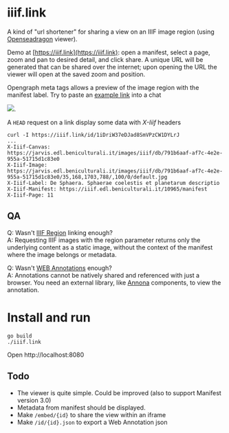 # iiif.link

A kind of "url shortener" for sharing a view on an IIIF image region (using [Openseadragon](https://openseadragon.github.io/) viewer).

Demo at [https://iiif.link](https://iiif.link): open a manifest, select a page, zoom and pan to desired detail, and click share. A unique URL will be generated that can be shared over the internet; upon opening the URL the viewer will open at the saved zoom and position.

Opengraph meta tags allows a preview of the image region with the manifest label. Try to paste an [example link](https://iiif.link/id/1iDriW37eDJad8SmVPzCW1DYLrJ) into a chat

![](https://docuver.se/tmp/iiif.link-preview.png).

A `HEAD` request on a link display some data with _X-Iiif_ headers

    curl -I https://iiif.link/id/1iDriW37eDJad8SmVPzCW1DYLrJ
    ...
    X-Iiif-Canvas: https://jarvis.edl.beniculturali.it/images/iiif/db/791b6aaf-af7c-4e2e-955a-51715d1c83e0
    X-Iiif-Image: https://jarvis.edl.beniculturali.it/images/iiif/db/791b6aaf-af7c-4e2e-955a-51715d1c83e0/35,168,1703,788/,100/0/default.jpg
    X-Iiif-Label: De Sphaera. Sphaerae coelestis et planetarum descriptio
    X-Iiif-Manifest: https://iiif.edl.beniculturali.it/10965/manifest
    X-Iiif-Page: 11

## QA

Q: Wasn't [IIIF Region](https://iiif.io/api/image/3.0/#41-region) linking enough?  
A: Requesting IIIF images with the region parameter returns only the underlying content as a static image, without the context of the manifest where the image belongs or metadata.

Q: Wasn't [WEB Annotations](https://iiif.io/api/presentation/3.0/#56-annotation) enough?  
A: Annotations cannot be natively shared and referenced with just a browser. You need an external library, like [Annona](https://ncsu-libraries.github.io/annona/) components, to view the annotation.

# Install and run

    go build
    ./iiif.link

Open http://localhost:8080

## Todo

- The viewer is quite simple. Could be improved (also to support Manifest version 3.0)
- Metadata from manifest should be displayed.
- Make `/embed/{id}` to share the view within an iframe
- Make `/id/{id}.json` to export a Web Annotation json

